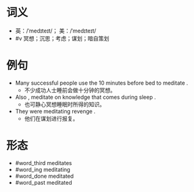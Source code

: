 # 词义
- 英：/ˈmedɪteɪt/； 美：/ˈmedɪteɪt/
- #v 冥想；沉思；考虑；谋划；暗自策划
# 例句
- Many successful people use the 10 minutes before bed to meditate .
	- 不少成功人士睡前会做十分钟的冥想。
- Also , meditate on knowledge that comes during sleep .
	- 也可静心冥想睡眠时所得的知识。
- They were meditating revenge .
	- 他们在谋划进行报复。
# 形态
- #word_third meditates
- #word_ing meditating
- #word_done meditated
- #word_past meditated
